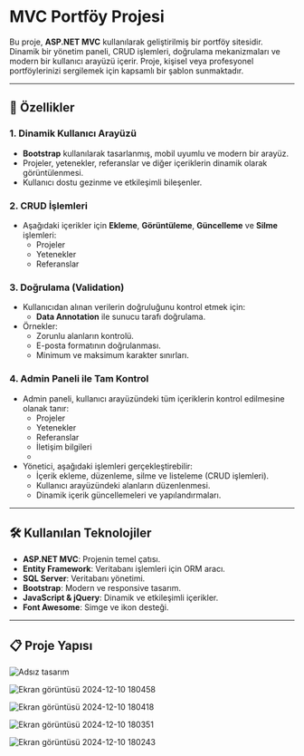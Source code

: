 # MVC Portföy Projesi

Bu proje, **ASP.NET MVC** kullanılarak geliştirilmiş bir portföy sitesidir. Dinamik bir yönetim paneli, CRUD işlemleri, doğrulama mekanizmaları ve modern bir kullanıcı arayüzü içerir. Proje, kişisel veya profesyonel portföylerinizi sergilemek için kapsamlı bir şablon sunmaktadır.

---

## 🚀 **Özellikler**

### **1. Dinamik Kullanıcı Arayüzü**
- **Bootstrap** kullanılarak tasarlanmış, mobil uyumlu ve modern bir arayüz.
- Projeler, yetenekler, referanslar ve diğer içeriklerin dinamik olarak görüntülenmesi.
- Kullanıcı dostu gezinme ve etkileşimli bileşenler.

### **2. CRUD İşlemleri**
- Aşağıdaki içerikler için **Ekleme**, **Görüntüleme**, **Güncelleme** ve **Silme** işlemleri:
  - Projeler
  - Yetenekler
  - Referanslar

### **3. Doğrulama (Validation)**
- Kullanıcıdan alınan verilerin doğruluğunu kontrol etmek için:
  - **Data Annotation** ile sunucu tarafı doğrulama.
- Örnekler:
  - Zorunlu alanların kontrolü.
  - E-posta formatının doğrulanması.
  - Minimum ve maksimum karakter sınırları.

### **4. Admin Paneli ile Tam Kontrol**
- Admin paneli, kullanıcı arayüzündeki tüm içeriklerin kontrol edilmesine olanak tanır:
  - Projeler
  - Yetenekler
  - Referanslar
  - İletişim bilgileri
  - 
- Yönetici, aşağıdaki işlemleri gerçekleştirebilir:
  - İçerik ekleme, düzenleme, silme ve listeleme (CRUD işlemleri).
  - Kullanıcı arayüzündeki alanların düzenlenmesi.
  - Dinamik içerik güncellemeleri ve yapılandırmaları.

---

## 🛠️ **Kullanılan Teknolojiler**

- **ASP.NET MVC**: Projenin temel çatısı.
- **Entity Framework**: Veritabanı işlemleri için ORM aracı.
- **SQL Server**: Veritabanı yönetimi.
- **Bootstrap**: Modern ve responsive tasarım.
- **JavaScript & jQuery**: Dinamik ve etkileşimli içerikler.
- **Font Awesome**: Simge ve ikon desteği.


---

## 📋 **Proje Yapısı**

![Adsız tasarım](https://github.com/user-attachments/assets/b68fe926-8ab4-43d1-8936-f0e62baa62d7)

![Ekran görüntüsü 2024-12-10 180458](https://github.com/user-attachments/assets/068897d1-a609-4311-8c77-7d94cd437999)

![Ekran görüntüsü 2024-12-10 180418](https://github.com/user-attachments/assets/4e95b728-a5ef-4524-a746-056dff33f49b)

![Ekran görüntüsü 2024-12-10 180351](https://github.com/user-attachments/assets/fc992df1-57b8-4952-a89f-da03c15fefcb)

![Ekran görüntüsü 2024-12-10 180243](https://github.com/user-attachments/assets/a3000fb0-5b24-4dff-b6e4-8dc4d1a38785)


